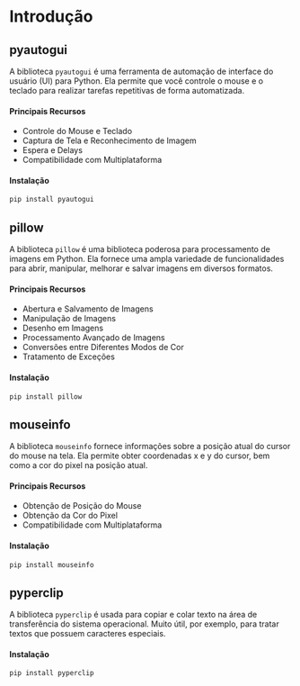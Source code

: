 # Introdução


## pyautogui


A biblioteca `pyautogui` é uma ferramenta de automação de interface do usuário (UI) para Python. Ela permite que você controle o mouse e o teclado para realizar tarefas repetitivas de forma automatizada.

#### Principais Recursos

- Controle do Mouse e Teclado
- Captura de Tela e Reconhecimento de Imagem
- Espera e Delays
- Compatibilidade com Multiplataforma

#### Instalação
```bash
pip install pyautogui
```


## pillow


A biblioteca ``pillow`` é uma biblioteca poderosa para processamento de imagens em Python. Ela fornece uma ampla variedade de funcionalidades para abrir, manipular, melhorar e salvar imagens em diversos formatos.

#### Principais Recursos

- Abertura e Salvamento de Imagens
- Manipulação de Imagens
- Desenho em Imagens
- Processamento Avançado de Imagens
- Conversões entre Diferentes Modos de Cor
- Tratamento de Exceções

#### Instalação
```bash
pip install pillow
```


## mouseinfo


A biblioteca `mouseinfo` fornece informações sobre a posição atual do cursor do mouse na tela. Ela permite obter coordenadas x e y do cursor, bem como a cor do pixel na posição atual.

#### Principais Recursos

- Obtenção de Posição do Mouse
- Obtenção da Cor do Pixel
- Compatibilidade com Multiplataforma

#### Instalação
```bash
pip install mouseinfo
```


## pyperclip


A biblioteca ``pyperclip`` é usada para copiar e colar texto na área de transferência do sistema operacional. Muito útil, por exemplo, para tratar textos que possuem caracteres especiais.

#### Instalação
```bash
pip install pyperclip
```